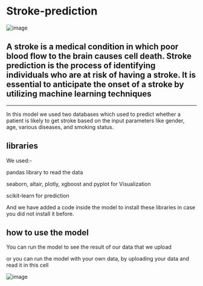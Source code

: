 # Stroke-prediction

![image](https://github.com/osama-alani/Stroke-prediction/assets/133378136/902e8de9-8132-496a-a603-1e8f6af1b112)

## A stroke is a medical condition in which poor blood flow to the brain causes cell death. Stroke prediction is the process of identifying individuals who are at risk of having a stroke. It is essential to anticipate the onset of a stroke by utilizing machine learning techniques
---------------------
In this model we used two databases which  used to predict whether a patient is likely to get stroke based on the input parameters like gender, age, various diseases, and smoking status.


## libraries

We used:-

pandas library to read the data

seaborn, altair, plotly, xgboost and pyplot for Visualization

scikit-learn for prediction

And we have added a code inside the model to install these libraries in case you did not install it before.

## how to use the model

You can run the model to see the result of our data that we upload

or you can run the model with your own data, by uploading your data and read it in this cell 

![image](https://github.com/osama-alani/Stroke-prediction/assets/133378136/d54ccb64-6eaa-45af-9254-91f0c9248299)

